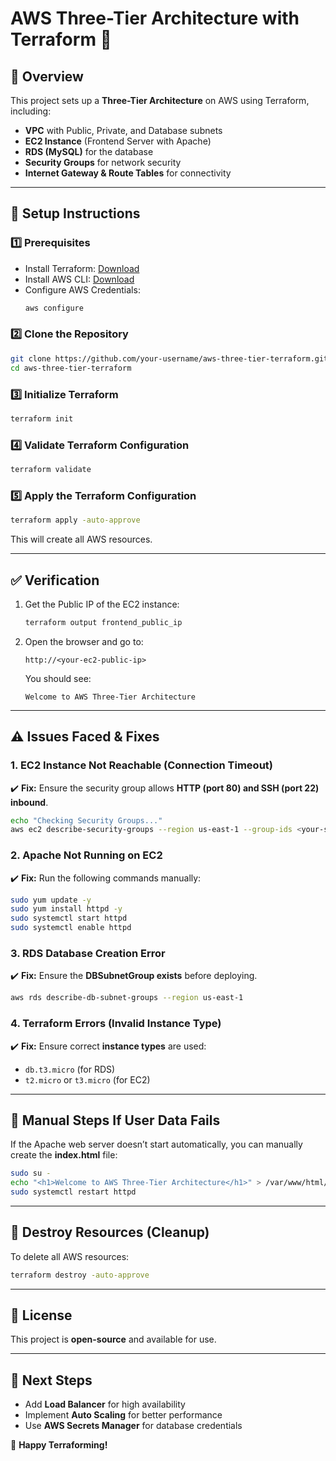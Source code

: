 # AWS Three-Tier Architecture with Terraform 🚀

## 📌 Overview

This project sets up a **Three-Tier Architecture** on AWS using Terraform, including:

- **VPC** with Public, Private, and Database subnets
- **EC2 Instance** (Frontend Server with Apache)
- **RDS (MySQL)** for the database
- **Security Groups** for network security
- **Internet Gateway & Route Tables** for connectivity

---

## 🔧 Setup Instructions

### **1️⃣ Prerequisites**

- Install Terraform: [Download](https://www.terraform.io/downloads)
- Install AWS CLI: [Download](https://aws.amazon.com/cli/)
- Configure AWS Credentials:
  ```bash
  aws configure
  ```

### **2️⃣ Clone the Repository**

```bash
git clone https://github.com/your-username/aws-three-tier-terraform.git
cd aws-three-tier-terraform
```

### **3️⃣ Initialize Terraform**

```bash
terraform init
```

### **4️⃣ Validate Terraform Configuration**

```bash
terraform validate
```

### **5️⃣ Apply the Terraform Configuration**

```bash
terraform apply -auto-approve
```

This will create all AWS resources.

---

## ✅ **Verification**

1. Get the Public IP of the EC2 instance:
   ```bash
   terraform output frontend_public_ip
   ```
2. Open the browser and go to:
   ```
   http://<your-ec2-public-ip>
   ```
   You should see:
   ```
   Welcome to AWS Three-Tier Architecture
   ```

---

## ⚠️ **Issues Faced & Fixes**

### **1. EC2 Instance Not Reachable (Connection Timeout)**

✔️ **Fix:** Ensure the security group allows **HTTP (port 80) and SSH (port 22) inbound**.

```bash
echo "Checking Security Groups..."
aws ec2 describe-security-groups --region us-east-1 --group-ids <your-security-group-id>
```

### **2. Apache Not Running on EC2**

✔️ **Fix:** Run the following commands manually:

```bash
sudo yum update -y
sudo yum install httpd -y
sudo systemctl start httpd
sudo systemctl enable httpd
```

### **3. RDS Database Creation Error**

✔️ **Fix:** Ensure the **DBSubnetGroup exists** before deploying.

```bash
aws rds describe-db-subnet-groups --region us-east-1
```

### **4. Terraform Errors (Invalid Instance Type)**

✔️ **Fix:** Ensure correct **instance types** are used:

- `db.t3.micro` (for RDS)
- `t2.micro` or `t3.micro` (for EC2)

---

## 📝 **Manual Steps If User Data Fails**

If the Apache web server doesn’t start automatically, you can manually create the **index.html** file:

```bash
sudo su -
echo "<h1>Welcome to AWS Three-Tier Architecture</h1>" > /var/www/html/index.html
sudo systemctl restart httpd
```

---

## 📌 **Destroy Resources (Cleanup)**

To delete all AWS resources:

```bash
terraform destroy -auto-approve
```

---

## 📜 **License**

This project is **open-source** and available for use.

---

## 📌 **Next Steps**

- Add **Load Balancer** for high availability
- Implement **Auto Scaling** for better performance
- Use **AWS Secrets Manager** for database credentials

🚀 **Happy Terraforming!**

